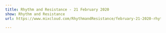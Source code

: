 ```yaml
---
title: Rhythm and Resistance - 21 February 2020
show: Rhythm and Resistance
url: https://www.mixcloud.com/RhythmandResistance/february-21-2020-rhythm-and-resistance/

---
```

